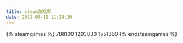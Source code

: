 ```yaml
---
title: steam游戏库
date: 2022-05-11 11:29:26
---
```

{% steamgames %}
788100
1293830
1551360
{% endsteamgames %}
